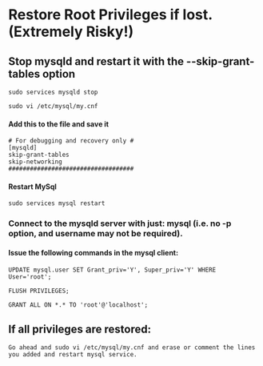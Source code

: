 # Restore Root Privileges if lost. (Extremely Risky!)

## Stop mysqld and restart it with the --skip-grant-tables option
```
sudo services mysqld stop

sudo vi /etc/mysql/my.cnf
```
#### Add this to the file and save it
```
# For debugging and recovery only #
[mysqld]
skip-grant-tables
skip-networking
###################################
```
#### Restart MySql
```
sudo services mysql restart
```
### Connect to the mysqld server with just: mysql (i.e. no -p option, and username may not be required).

#### Issue the following commands in the mysql client:
```
UPDATE mysql.user SET Grant_priv='Y', Super_priv='Y' WHERE User='root';

FLUSH PRIVILEGES;

GRANT ALL ON *.* TO 'root'@'localhost';
```
## If all privileges are restored:
```
Go ahead and sudo vi /etc/mysql/my.cnf and erase or comment the lines you added and restart mysql service.
```
